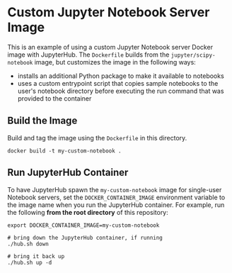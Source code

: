 # Custom Jupyter Notebook Server Image

This is an example of using a custom Jupyter Notebook server Docker image with JupyterHub.  The `Dockerfile` builds from the `jupyter/scipy-notebook` image, but customizes the image in the following ways:

* installs an additional Python package to make it available to notebooks
* uses a custom entrypoint script that copies sample notebooks to the user's notebook directory before executing the run command that was provided to the container

## Build the Image

Build and tag the image using the `Dockerfile` in this directory.

```
docker build -t my-custom-notebook .
```

## Run JupyterHub Container

To have JupyterHub spawn the `my-custom-notebook` image for single-user Notebook servers, set the `DOCKER_CONTAINER_IMAGE` environment variable to the image name when you run the JupyterHub container.  For example, run the following **from the root directory** of this repository:

```
export DOCKER_CONTAINER_IMAGE=my-custom-notebook

# bring down the JupyterHub container, if running
./hub.sh down

# bring it back up
./hub.sh up -d
```
